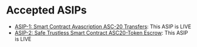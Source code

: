 # Accepted ASIPs

- [ASIP-1: Smart Contract Avascription ASC-20 Transfers](/asips/accepted-asips/asip-1-smart-contract-avascription-asc-20-transfers.md): This ASIP is LIVE
- [ASIP-2: Safe Trustless Smart Contract ASC20-Token Escrow](/asips/accepted-asips/asip-2-safe-trustless-smart-contract-asc20-token-escrow.md): This ASIP is LIVE
